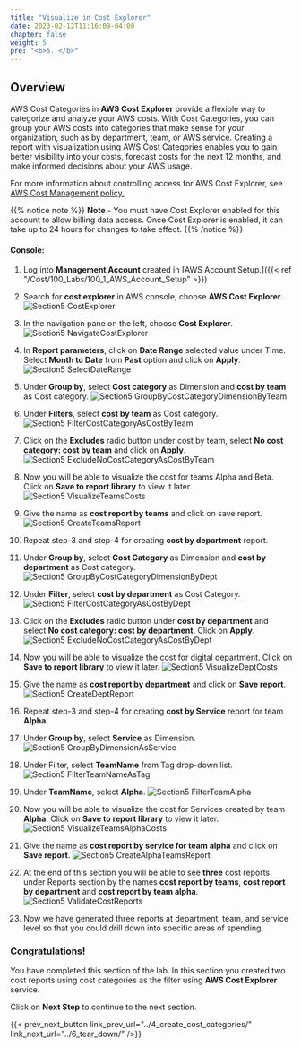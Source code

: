 ```yaml
---
title: "Visualize in Cost Explorer"
date: 2023-02-12T11:16:09-04:00
chapter: false
weight: 5
pre: "<b>5. </b>"
---
```


## Overview

AWS Cost Categories in **AWS Cost Explorer** provide a flexible way to categorize and analyze your AWS costs. With Cost Categories, you can group your AWS costs into categories that make sense for your organization, such as by department, team, or AWS service. Creating a report with visualization using AWS Cost Categories enables you to gain better visibility into your costs, forecast costs for the next 12 months, and make informed decisions about your AWS usage.

For more information about controlling access for AWS Cost Explorer, see [AWS Cost Management policy.](https://docs.aws.amazon.com/cost-management/latest/userguide/billing-example-policies.html)


{{% notice note %}}
**Note** - You must have Cost Explorer enabled for this account to allow billing data access. Once Cost Explorer is enabled, it can take up to 24 hours for changes to take effect.
{{% /notice %}}

#### Console:

1. Log into **Management Account** created in [AWS Account Setup.]({{< ref "/Cost/100_Labs/100_1_AWS_Account_Setup" >}})

2. Search for **cost explorer** in AWS console, choose **AWS Cost Explorer**.
 ![Section5 CostExplorer](/Cost/200_Cost_Category/Images/section5/costExplorer.png)

3. In the navigation pane on the left, choose **Cost Explorer**.
 ![Section5 NavigateCostExplorer](/Cost/200_Cost_Category/Images/section5/navigateCostExplorer.png)

4. In **Report parameters**, click on **Date Range** selected value under Time. Select **Month to Date** from **Past** option and click on **Apply**.
 ![Section5 SelectDateRange](/Cost/200_Cost_Category/Images/section5/costAndUsageMonthToDate.png)

5. Under **Group by**, select **Cost category** as Dimension and **cost by team** as Cost category.
 ![Section5 GroupByCostCategoryDimensionByTeam](/Cost/200_Cost_Category/Images/section5/groupByCostCategoryDimensionByTeam.png)

6. Under **Filters**, select **cost by team** as Cost category.
 ![Section5 FilterCostCategoryAsCostByTeam](/Cost/200_Cost_Category/Images/section5/filterCostCategoryAsCostByTeam.png)

7. Click on the **Excludes** radio button under cost by team, select **No
    cost category: cost by team** and click on **Apply**.
 ![Section5 ExcludeNoCostCategoryAsCostByTeam](/Cost/200_Cost_Category/Images/section5/excludeNoCostCategoryAsCostByTeam.png)

8. Now you will be able to visualize the cost for teams Alpha and Beta.
    Click on **Save to report library** to view it later.
 ![Section5 VisualizeTeamsCosts](/Cost/200_Cost_Category/Images/section5/visualizeTeamsCosts.png)

9. Give the name as **cost report by teams** and click on save report.
 ![Section5 CreateTeamsReport](/Cost/200_Cost_Category/Images/section5/createTeamsReport.png)

10. Repeat step-3 and step-4 for creating **cost by department** report.

11. Under **Group by**, select **Cost Category** as Dimension and **cost by department** as Cost category.
 ![Section5 GroupByCostCategoryDimensionByDept](/Cost/200_Cost_Category/Images/section5/groupByCostCategoryDimensionByDept.png)

12. Under **Filter**, select **cost by department** as Cost Category.
 ![Section5 FilterCostCategoryAsCostByDept](/Cost/200_Cost_Category/Images/section5/filterCostCategoryAsCostByDept.png)

13. Click on the **Excludes** radio button under **cost by department** and select **No cost category: cost by department**. Click on **Apply**.
 ![Section5 ExcludeNoCostCategoryAsCostByDept](/Cost/200_Cost_Category/Images/section5/excludeNoCostCategoryAsCostByDept.png)

14. Now you will be able to visualize the cost for digital department.
    Click on **Save to report library** to view it later.
 ![Section5 VisualizeDeptCosts](/Cost/200_Cost_Category/Images/section5/visualizeDeptCosts.png)

15. Give the name as **cost report by department** and click on **Save report**.
 ![Section5 CreateDeptReport](/Cost/200_Cost_Category/Images/section5/createDeptReport.png)

16. Repeat step-3 and step-4 for creating **cost by Service** report for team **Alpha**.

17. Under **Group by**, select **Service** as Dimension.
 ![Section5 GroupByDimensionAsService](/Cost/200_Cost_Category/Images/section5/groupByDimensionAsService.png)

18. Under Filter, select **TeamName** from Tag drop-down list.
 ![Section5 FilterTeamNameAsTag](/Cost/200_Cost_Category/Images/section5/filterTeamNameAsTag.png)

19. Under **TeamName**, select **Alpha**.
 ![Section5 FilterTeamAlpha](/Cost/200_Cost_Category/Images/section5/filterTeamAlpha.png)

20. Now you will be able to visualize the cost for Services created by
    team **Alpha**. Click on **Save to report library** to view it later.
 ![Section5 VisualizeTeamsAlphaCosts](/Cost/200_Cost_Category/Images/section5/visualizeTeamsAlphaCosts.png)

21. Give the name as **cost report by service for team alpha** and click on **Save report**.
 ![Section5 CreateAlphaTeamsReport](/Cost/200_Cost_Category/Images/section5/createAlphaTeamsReport.png)

22. At the end of this section you will be able to see **three** cost
    reports under Reports section by the names **cost report by teams**,
    **cost report by department** and **cost report by team alpha**.
 ![Section5 ValidateCostReports](/Cost/200_Cost_Category/Images/section5/validateCostReports.png)

24. Now we have generated three reports at department, team, and service level so that you could drill down into specific areas of spending. 

### Congratulations!

You have completed this section of the lab. In this section you created
two cost reports using cost categories as the filter using **AWS Cost Explorer** service.

Click on **Next Step** to continue to the next section.

{{< prev_next_button link_prev_url="../4_create_cost_categories/" link_next_url="../6_tear_down/" />}}

